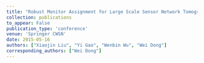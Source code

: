 ```yaml
---
title: "Robust Monitor Assignment for Large Scale Sensor Network Tomography"
collection: publications
to_appear: False
publication_type: 'conference'
venue: 'Springer CWSN'
date: 2015-05-16
authors: ["Xiaojin Liu", "Yi Gao", "Wenbin Wu", "Wei Dong"]
corresponding_authors: ["Wei Dong"]
---
```

